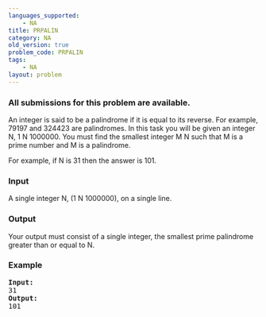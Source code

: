 ```yaml
---
languages_supported:
    - NA
title: PRPALIN
category: NA
old_version: true
problem_code: PRPALIN
tags:
    - NA
layout: problem
---
```

###  All submissions for this problem are available. 

 An integer is said to be a palindrome if it is equal to its reverse. For example, 79197 and 324423 are palindromes. In this task you will be given an integer N, 1 N 1000000. You must find the smallest integer M N such that M is a prime number and M is a palindrome.

For example, if N is 31 then the answer is 101.

### Input

A single integer N, (1 N 1000000), on a single line.

### Output

Your output must consist of a single integer, the smallest prime palindrome greater than or equal to N.

### Example

<pre>
<b>Input:</b>
31
<b>Output:</b>
101
</pre>